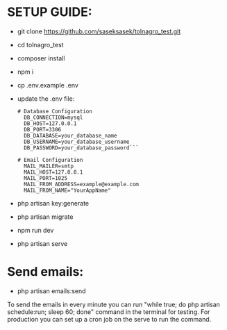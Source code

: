 # SETUP GUIDE:
- git clone https://github.com/saseksasek/tolnagro_test.git
- cd tolnagro_test
- composer install
- npm i
- cp .env.example .env
  
- update the .env file:
  ```
  # Database Configuration
    DB_CONNECTION=mysql
    DB_HOST=127.0.0.1
    DB_PORT=3306
    DB_DATABASE=your_database_name
    DB_USERNAME=your_database_username
    DB_PASSWORD=your_database_password```

  # Email Configuration
    MAIL_MAILER=smtp
    MAIL_HOST=127.0.0.1
    MAIL_PORT=1025
    MAIL_FROM_ADDRESS=example@example.com
    MAIL_FROM_NAME="YourAppName"

- php artisan key:generate  
- php artisan migrate
- npm run dev
- php artisan serve


# Send emails:
- php artisan emails:send

To send the emails in every minute you can run "while true; do php artisan schedule:run; sleep 60; done" command in the terminal for testing. For production you can set up a cron job on the serve to run the command.  


